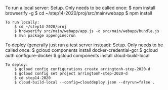 
To run a local server:
    Setup. Only needs to be called once:
        $ npm install browserify -g
        $ cd ~/step14-2020/proj/src/main/webapp
        $ npm install

    To run locally:
        $ cd ~/step14-2020/proj
        $ browserify src/main/webapp/app.js -o src/main/webapp/bundle.js
        $ mvn package appengine:run

To deploy (generally just run a test server instead):
    Setup. Only needs to be called once:
        $ gcloud components install docker-credential-gcr
        $ gcloud auth configure-docker
        $ gcloud components install cloud-build-local

    To deploy:
        $ gcloud config configurations create arringtonh-step-2020-d
        $ gcloud config set project arringtonh-step-2020-d
        $ cd step14-2020
        $ cloud-build-local --config=clouddeploy.json --dryrun=false .
